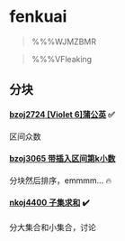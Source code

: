# fenkuai

>%%%WJMZBMR

>%%%VFleaking

## 分块

#### [bzoj2724 [Violet 6]蒲公英](http://www.lydsy.com/JudgeOnline/problem.php?id=2724) :white_check_mark:

区间众数

#### [bzoj3065 带插入区间第k小数](http://www.lydsy.com/JudgeOnline/problem.php?id=3065)

分块然后排序，emmmm... :fire:

#### [nkoj4400 子集求和](http://42.247.7.121/zh/Problem/Details/4400) :heavy_check_mark:

分大集合和小集合，讨论
